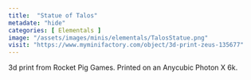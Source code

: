 ```yaml
---
title:  "Statue of Talos"
metadate: "hide"
categories: [ Elementals ]
image: "/assets/images/minis/elementals/TalosStatue.png"
visit: "https://www.myminifactory.com/object/3d-print-zeus-135677"
---
```

3d print from Rocket Pig Games. 
Printed on an Anycubic Photon X 6k.